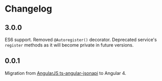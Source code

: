 # Changelog

## 3.0.0

ES6 support.
Removed `@Autoregister()` decorator.
Deprecated service's `register` methods as it will become private in future versions.

## 0.0.1

Migration from [AngularJS ts-angular-jsonapi](https://github.com/reyesoft/ts-angular-jsonapi) to Angular 4.
